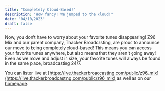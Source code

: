 ```yaml
---
title: "Completely Cloud-Based!"
description: "How fancy! We jumped to the cloud!"
date: "04/10/2023"
draft: false
---
```


Now, you don't have to worry about your favorite tunes disappearing! Z96 Mix and our parent company, Thacker Broadcasting, are proud to announce our move to being completely cloud-based! This means you can access your favorite tunes anywhere, but also means that they aren't going away! Even as we move and adjust in size, your favorite tunes will always be found in the same place, broadcasting 24/7.

You can listen live at [https://live.thackerbroadcasting.com/public/z96_mix](https://live.thackerbroadcasting.com/public/z96_mix) as well as on our [homepage](https://z96mix.com).